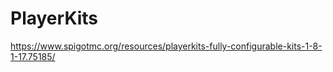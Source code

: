 # PlayerKits
 https://www.spigotmc.org/resources/playerkits-fully-configurable-kits-1-8-1-17.75185/

